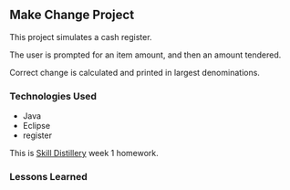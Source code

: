 ## Make Change Project
This project simulates a cash register.

The user is prompted for an item amount, and then an amount tendered.

Correct change is calculated and printed in largest denominations.

### Technologies Used
* Java
* Eclipse
* register


This is [Skill Distillery](http://skilldistellery.com) week 1 homework.

### Lessons Learned
